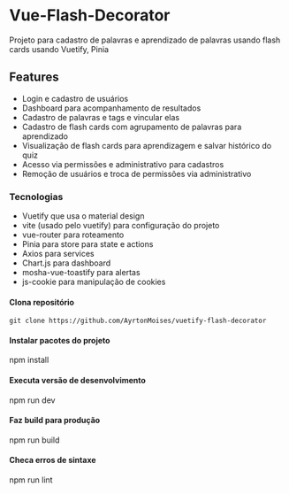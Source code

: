 # Vue-Flash-Decorator

Projeto para cadastro de palavras e aprendizado de palavras usando flash cards usando Vuetify, Pinia

## Features
- Login e cadastro de usuários
- Dashboard para acompanhamento de resultados
- Cadastro de palavras e tags e vincular elas
- Cadastro de flash cards com agrupamento de palavras para aprendizado
- Visualização de flash cards para aprendizagem e salvar histórico do quiz
- Acesso via permissões e administrativo para cadastros
- Remoção de usuários e troca de permissões via administrativo


### Tecnologias
- Vuetify que usa o material design
- vite (usado pelo vuetify) para configuração do projeto
- vue-router para roteamento
- Pinia para store para state e actions
- Axios para services
- Chart.js para dashboard
- mosha-vue-toastify para alertas
- js-cookie para manipulação de cookies

#### Clona repositório
```git clone https://github.com/AyrtonMoises/vuetify-flash-decorator```

#### Instalar pacotes do projeto
npm install

#### Executa versão de desenvolvimento
npm run dev

#### Faz build para produção
npm run build

#### Checa erros de sintaxe
npm run lint